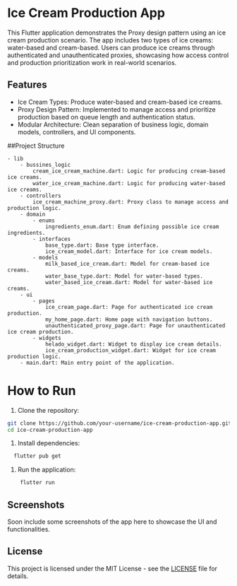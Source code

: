 # Ice Cream Production App

This Flutter application demonstrates the Proxy design pattern using an ice cream production scenario. The app includes two types of ice creams: water-based and cream-based. Users can produce ice creams through authenticated and unauthenticated proxies, showcasing how access control and production prioritization work in real-world scenarios.
## Features

- Ice Cream Types: Produce water-based and cream-based ice creams.
- Proxy Design Pattern: Implemented to manage access and prioritize production based on queue length and authentication status.
- Modular Architecture: Clean separation of business logic, domain models, controllers, and UI components.

##Project Structure

    - lib
        - bussines_logic
            cream_ice_cream_machine.dart: Logic for producing cream-based ice creams.
            water_ice_cream_machine.dart: Logic for producing water-based ice creams.
        - controllers
            ice_cream_machine_proxy.dart: Proxy class to manage access and production logic.
        - domain
            - enums
                ingredients_enum.dart: Enum defining possible ice cream ingredients.
            - interfaces
                base_type.dart: Base type interface.
                ice_cream_model.dart: Interface for ice cream models.
            - models
                milk_based_ice_cream.dart: Model for cream-based ice creams.
                water_base_type.dart: Model for water-based types.
                water_based_ice_cream.dart: Model for water-based ice creams.
        - ui
            - pages
                ice_cream_page.dart: Page for authenticated ice cream production.
                my_home_page.dart: Home page with navigation buttons.
                unauthenticated_proxy_page.dart: Page for unauthenticated ice cream production.
            - widgets
                helado_widget.dart: Widget to display ice cream details.
                ice_cream_production_widget.dart: Widget for ice cream production logic.
        - main.dart: Main entry point of the application.

# How to Run

1. Clone the repository:

```bash
git clone https://github.com/your-username/ice-cream-production-app.git
cd ice-cream-production-app
```
1. Install dependencies:

```bash
  flutter pub get
```
1. Run the application:

```bash
    flutter run
```

## Screenshots

Soon include some screenshots of the app here to showcase the UI and functionalities.
## License

This project is licensed under the MIT License - see the [LICENSE](LICENSE) file for details.
